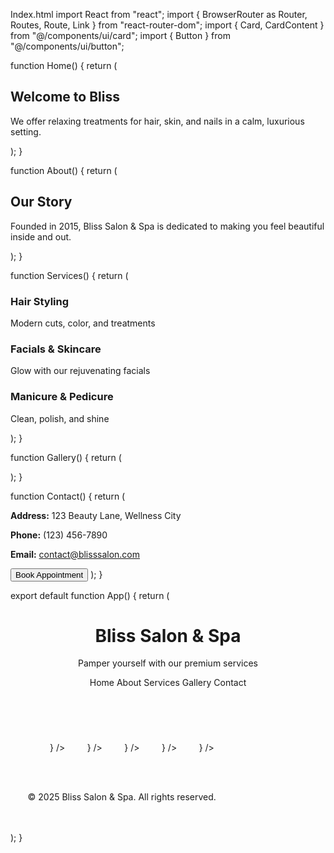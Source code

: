 Index.html 
import React from "react"; import { BrowserRouter as Router, Routes, Route, Link } from "react-router-dom"; import { Card, CardContent } from "@/components/ui/card"; import { Button } from "@/components/ui/button";﻿

function Home() { return ( <Card className="m-6"> <CardContent className="p-6"> <h2 className="text-xl font-semibold mb-2">Welcome to Bliss</h2> <p>We offer relaxing treatments for hair, skin, and nails in a calm, luxurious setting.</p> </CardContent> </Card> ); }﻿

function About() { return ( <Card className="m-6"> <CardContent className="p-6"> <h2 className="text-xl font-semibold mb-2">Our Story</h2> <p>Founded in 2015, Bliss Salon & Spa is dedicated to making you feel beautiful inside and out.</p> </CardContent> </Card> ); }﻿

function Services() { return ( <Card className="m-6"> <CardContent className="p-6 space-y-4"> <div> <h3 className="font-medium">Hair Styling</h3> <p>Modern cuts, color, and treatments</p> </div> <div> <h3 className="font-medium">Facials & Skincare</h3> <p>Glow with our rejuvenating facials</p> </div> <div> <h3 className="font-medium">Manicure & Pedicure</h3> <p>Clean, polish, and shine</p> </div> </CardContent> </Card> ); }﻿

function Gallery() { return ( <Card className="m-6"> <CardContent className="p-6 grid grid-cols-2 gap-4"> <div className="bg-gray-100 aspect-square rounded-xl"></div> <div className="bg-gray-100 aspect-square rounded-xl"></div> <div className="bg-gray-100 aspect-square rounded-xl"></div> <div className="bg-gray-100 aspect-square rounded-xl"></div> </CardContent> </Card> ); }﻿

function Contact() { return ( <Card className="m-6"> <CardContent className="p-6 space-y-4"> <p><strong>Address:</strong> 123 Beauty Lane, Wellness City</p> <p><strong>Phone:</strong> (123) 456-7890</p> <p><strong>Email:</strong> contact@blisssalon.com</p> <Button className="mt-4">Book Appointment</Button> </CardContent> </Card> ); }﻿

export default function App() { return ( <Router> <div className="min-h-screen bg-white text-gray-800"> <header className="p-6 bg-[#f8f9fa] shadow-md flex justify-between items-center"> <div> <h1 className="text-3xl font-bold">Bliss Salon & Spa</h1> <p className="text-sm text-gray-600">Pamper yourself with our premium services</p> </div> <nav className="space-x-4"> <Link to="/" className="hover:underline">Home</Link> <Link to="/about" className="hover:underline">About</Link> <Link to="/services" className="hover:underline">Services</Link> <Link to="/gallery" className="hover:underline">Gallery</Link> <Link to="/contact" className="hover:underline">Contact</Link> </nav> </header>﻿

<main>﻿
      <Routes>﻿
        <Route path="/" element={<Home />} />﻿
        <Route path="/about" element={<About />} />﻿
        <Route path="/services" element={<Services />} />﻿
        <Route path="/gallery" element={<Gallery />} />﻿
        <Route path="/contact" element={<Contact />} />﻿
      </Routes>﻿
    </main>﻿

    <footer className="text-center p-4 text-sm text-gray-500">﻿
      © 2025 Bliss Salon & Spa. All rights reserved.﻿
    </footer>﻿
  </div>﻿
</Router>﻿

); }
